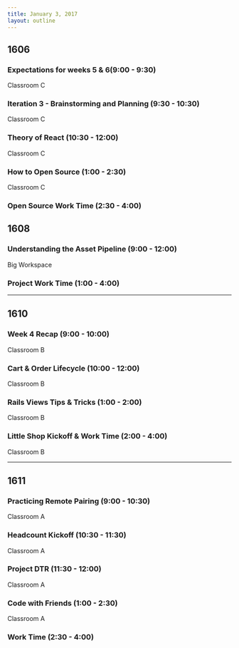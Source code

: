 ```yaml
---
title: January 3, 2017
layout: outline
---
```



## 1606

### Expectations for weeks 5 & 6(9:00 - 9:30)

Classroom C

### Iteration 3 - Brainstorming and Planning (9:30 - 10:30)

Classroom C

### Theory of React (10:30 - 12:00)

Classroom C

### How to Open Source (1:00 - 2:30)

Classroom C

### Open Source Work Time (2:30 - 4:00)

## 1608

### Understanding the Asset Pipeline (9:00 - 12:00)

Big Workspace

### Project Work Time (1:00 - 4:00)

***

## 1610

### Week 4 Recap (9:00 - 10:00)

Classroom B

### Cart & Order Lifecycle (10:00 - 12:00)

Classroom B

### Rails Views Tips & Tricks (1:00 - 2:00)

Classroom B

### Little Shop Kickoff & Work Time (2:00 - 4:00)

Classroom B

***

## 1611

### Practicing Remote Pairing (9:00 - 10:30)

Classroom A

### Headcount Kickoff (10:30 - 11:30)

Classroom A

### Project DTR (11:30 - 12:00)

Classroom A

### Code with Friends (1:00 - 2:30)

Classroom A

### Work Time (2:30 - 4:00)
